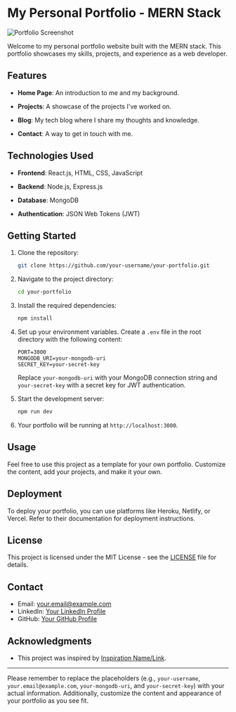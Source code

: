 
# My Personal Portfolio - MERN Stack

![Portfolio Screenshot](screenshot.png)

Welcome to my personal portfolio website built with the MERN stack. This portfolio showcases my skills, projects, and experience as a web developer.

## Features

- **Home Page**: An introduction to me and my background.

- **Projects**: A showcase of the projects I've worked on.

- **Blog**: My tech blog where I share my thoughts and knowledge.

- **Contact**: A way to get in touch with me.

## Technologies Used

- **Frontend**: React.js, HTML, CSS, JavaScript

- **Backend**: Node.js, Express.js

- **Database**: MongoDB

- **Authentication**: JSON Web Tokens (JWT)

## Getting Started

1. Clone the repository:

   ```bash
   git clone https://github.com/your-username/your-portfolio.git
   ```

2. Navigate to the project directory:

   ```bash
   cd your-portfolio
   ```

3. Install the required dependencies:

   ```bash
   npm install
   ```

4. Set up your environment variables. Create a `.env` file in the root directory with the following content:

   ```
   PORT=3000
   MONGODB_URI=your-mongodb-uri
   SECRET_KEY=your-secret-key
   ```

   Replace `your-mongodb-uri` with your MongoDB connection string and `your-secret-key` with a secret key for JWT authentication.

5. Start the development server:

   ```bash
   npm run dev
   ```

6. Your portfolio will be running at `http://localhost:3000`.

## Usage

Feel free to use this project as a template for your own portfolio. Customize the content, add your projects, and make it your own.

## Deployment

To deploy your portfolio, you can use platforms like Heroku, Netlify, or Vercel. Refer to their documentation for deployment instructions.

## License

This project is licensed under the MIT License - see the [LICENSE](LICENSE) file for details.

## Contact

- Email: your.email@example.com
- LinkedIn: [Your LinkedIn Profile](https://www.linkedin.com/in/your-profile/)
- GitHub: [Your GitHub Profile](https://github.com/your-username)

## Acknowledgments

- This project was inspired by [Inspiration Name/Link](https://example.com).

---

Please remember to replace the placeholders (e.g., `your-username`, `your.email@example.com`, `your-mongodb-uri`, and `your-secret-key`) with your actual information. Additionally, customize the content and appearance of your portfolio as you see fit.